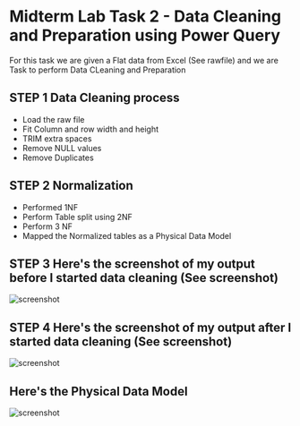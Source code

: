 # Midterm Lab Task 2 - Data Cleaning and Preparation using Power Query
For this task we are given a Flat data from Excel (See rawfile) and we are Task to perform Data CLeaning and Preparation 
## STEP 1 Data Cleaning process
- Load the raw file
- Fit Column and row width and height
- TRIM extra spaces
- Remove NULL values
- Remove Duplicates
## STEP 2 Normalization 
- Performed 1NF
- Perform Table split using 2NF
- Perform 3 NF
- Mapped the Normalized tables as a Physical Data Model
## STEP 3 Here's the screenshot of my output before I started data cleaning (See screenshot)
![screenshot](images/Before.JPEG)
## STEP 4 Here's the screenshot of my output after I started data cleaning (See screenshot)
![screenshot](images/After.JPEG)
## Here's the Physical Data Model
![screenshot](images/Query%20Dependencies.JPEG)
